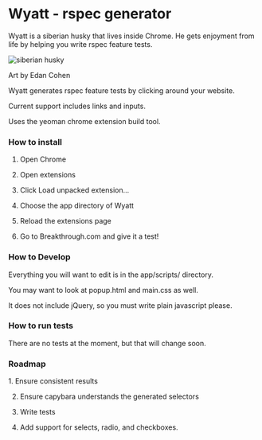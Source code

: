 <h1>Wyatt - rspec generator</h1>
Wyatt is a siberian husky that lives inside Chrome. He gets enjoyment from life by helping you write rspec feature tests.

![siberian husky](https://s3.amazonaws.com/uploads.hipchat.com/75536/541563/BmwNCEfPIQJUqLy/icon-327.png)
<caption>Art by Edan Cohen</caption>

Wyatt generates rspec feature tests by clicking around your website. 

Current support includes links and inputs.

Uses the yeoman chrome extension build tool.

<h3>How to install</h3>

1. Open Chrome

2. Open extensions

3. Click Load unpacked extension...

4. Choose the app directory of Wyatt

5. Reload the extensions page

6. Go to Breakthrough.com and give it a test!

<h3>How to Develop</h3>
Everything you will want to edit is in the app/scripts/ directory.

You may want to look at popup.html and main.css as well.

It does not include jQuery, so you must write plain javascript please.

<h3>How to run tests</h3>
There are no tests at the moment, but that will change soon.

<h3>Roadmap</h3>
1. Ensure consistent results

2. Ensure capybara understands the generated selectors

3. Write tests

4. Add support for selects, radio, and checkboxes.
